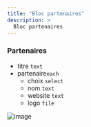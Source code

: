 ```yaml
---
title: "Bloc partenaires"
description: >
  Bloc partenaires
---
```


### Partenaires
* titre ```text```
* partenaire```each```
  * choix ```select```
  * nom ```text```
  * website ```text```
  * logo ```file```

![image](https://user-images.githubusercontent.com/4457294/160695991-7349a7ee-d4b1-4b34-b785-068cdbf2ed1d.png)

